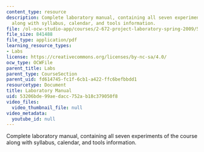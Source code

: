 ```yaml
---
content_type: resource
description: Complete laboratory manual, containing all seven experiments of the course
  along with syllabus, calendar, and tools information.
file: /ol-ocw-studio-app/courses/2-672-project-laboratory-spring-2009/53206bde99aedacc752ab18c379050f8_labmanual.pdf
file_size: 841488
file_type: application/pdf
learning_resource_types:
- Labs
license: https://creativecommons.org/licenses/by-nc-sa/4.0/
ocw_type: OCWFile
parent_title: Labs
parent_type: CourseSection
parent_uid: fd614745-fc1f-6cb1-a422-ffc6befbbdd1
resourcetype: Document
title: Laboratory Manual
uid: 53206bde-99ae-dacc-752a-b18c379050f8
video_files:
  video_thumbnail_file: null
video_metadata:
  youtube_id: null
---
```

Complete laboratory manual, containing all seven experiments of the course along with syllabus, calendar, and tools information.